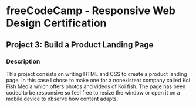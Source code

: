 # freeCodeCamp - Responsive Web Design Certification
## Project 3: Build a Product Landing Page
### Description
This project consists on writing HTML and CSS to create a product landing page. In this case I chose to make one for a nonexistent company called Koi Fish Media which offers photos and videos of Koi fish. The page has been coded to be responsive so feel free to resize the window or open it on a mobile device to observe how content adapts.